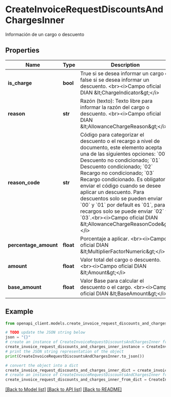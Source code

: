 # CreateInvoiceRequestDiscountsAndChargesInner

Información de un cargo o descuento

## Properties

Name | Type | Description | Notes
------------ | ------------- | ------------- | -------------
**is_charge** | **bool** | True si se desea informar un cargo o false si se desea informar un descuento. &lt;br&gt;&lt;i&gt;Campo oficial DIAN &amp;lt;ChargeIndicator&amp;gt;&lt;/i&gt; | 
**reason** | **str** | Razón (texto): Texto libre para informar la razón del cargo o descuento. &lt;br&gt;&lt;i&gt;Campo oficial DIAN &amp;lt;AllowanceChargeReason&amp;gt;&lt;/i&gt; | 
**reason_code** | **str** | Código para categorizar el descuento o el recargo a nivel de documento, este elemento acepta una de las siguientes opciones: &#x60;00&#x60; Descuento no condicionado; &#x60;01&#x60; Descuento condicionado; &#x60;02&#x60; Recargo no condicionado; &#x60;03&#x60; Recargo condicionado. Es obligatorio enviar el código cuando se desee aplicar un descuento. Para descuentos solo se pueden enviar &#x60;00&#x60; y &#x60;01&#x60; por default es &#x60;01&#x60;, para recargos solo se puede enviar &#x60;02&#x60; y &#x60;03&#x60;.&lt;br&gt;&lt;i&gt;Campo oficial DIAN &amp;lt;AllowanceChargeReasonCode&amp;gt;&lt;/i&gt; | [optional] 
**percentage_amount** | **float** | Porcentaje a aplicar. &lt;br&gt;&lt;i&gt;Campo oficial DIAN &amp;lt;MultiplierFactorNumeric&amp;gt;&lt;/i&gt; | 
**amount** | **float** | Valor total del cargo o descuento. &lt;br&gt;&lt;i&gt;Campo oficial DIAN &amp;lt;Amount&amp;gt;&lt;/i&gt; | 
**base_amount** | **float** | Valor Base para calcular el descuento o el cargo. &lt;br&gt;&lt;i&gt;Campo oficial DIAN &amp;lt;BaseAmount&amp;gt;&lt;/i&gt; | 

## Example

```python
from openapi_client.models.create_invoice_request_discounts_and_charges_inner import CreateInvoiceRequestDiscountsAndChargesInner

# TODO update the JSON string below
json = "{}"
# create an instance of CreateInvoiceRequestDiscountsAndChargesInner from a JSON string
create_invoice_request_discounts_and_charges_inner_instance = CreateInvoiceRequestDiscountsAndChargesInner.from_json(json)
# print the JSON string representation of the object
print(CreateInvoiceRequestDiscountsAndChargesInner.to_json())

# convert the object into a dict
create_invoice_request_discounts_and_charges_inner_dict = create_invoice_request_discounts_and_charges_inner_instance.to_dict()
# create an instance of CreateInvoiceRequestDiscountsAndChargesInner from a dict
create_invoice_request_discounts_and_charges_inner_from_dict = CreateInvoiceRequestDiscountsAndChargesInner.from_dict(create_invoice_request_discounts_and_charges_inner_dict)
```
[[Back to Model list]](../README.md#documentation-for-models) [[Back to API list]](../README.md#documentation-for-api-endpoints) [[Back to README]](../README.md)


